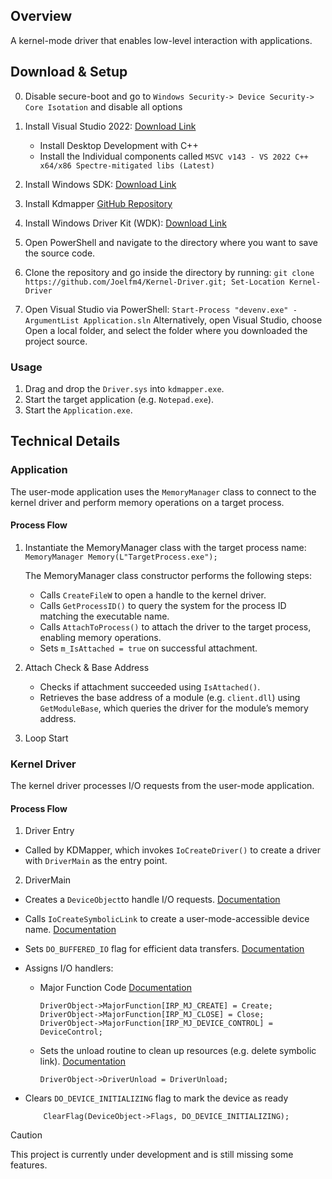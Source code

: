 ## Overview
A kernel-mode driver that enables low-level interaction with applications.

## Download & Setup
0. Disable secure-boot and go to `Windows Security-> Device Security-> Core Isotation` and disable all options

1. Install Visual Studio 2022: [Download Link](https://visualstudio.microsoft.com/downloads/)
    -  Install Desktop Development with C++
     -  Install the Individual components called `MSVC v143 - VS 2022 C++ x64/x86 Spectre-mitigated libs (Latest)`

2. Install Windows SDK: [Download Link](https://developer.microsoft.com/en-us/windows/downloads/windows-sdk/) 

3. Install Kdmapper [GitHub Repository](https://github.com/TheCruZ/kdmapper)

4. Install Windows Driver Kit (WDK): [Download Link](https://learn.microsoft.com/en-us/windows-hardware/drivers/download-the-wdk)

5. Open PowerShell and navigate to the directory where you want to save the source code.

6. Clone the repository and go inside the directory by running: `git clone https://github.com/Joelfm4/Kernel-Driver.git; Set-Location Kernel-Driver`

7. Open Visual Studio via PowerShell: `Start-Process "devenv.exe" -ArgumentList Application.sln` Alternatively, open Visual Studio, choose Open a local folder, and select the folder where you downloaded the project source.

### Usage
1. Drag and drop the `Driver.sys` into `kdmapper.exe`.
2. Start the target application (e.g. `Notepad.exe`).
3. Start the `Application.exe`.

## Technical Details

### Application
The user-mode application uses the `MemoryManager` class to connect to the kernel driver and perform memory operations on a target process.
#### Process Flow
1. Instantiate the MemoryManager class with the target process name: `MemoryManager Memory(L"TargetProcess.exe");`

   The MemoryManager class constructor performs the following steps:
    - Calls `CreateFileW` to open a handle to the kernel driver.
	- Calls `GetProcessID()` to query the system for the process ID matching the executable name.
	- Calls `AttachToProcess()` to attach the driver to the target process, enabling memory operations.
	- Sets `m_IsAttached = true` on successful attachment.

2. Attach Check & Base Address
	- Checks if attachment succeeded using `IsAttached()`.
	- Retrieves the base address of a module (e.g. `client.dll`) using `GetModuleBase`, which queries the driver for the module’s memory address.

4. Loop Start


### Kernel Driver
The kernel driver processes I/O requests from the user-mode application.
#### Process Flow
1.  Driver Entry
  - Called by KDMapper, which invokes `IoCreateDriver()` to create a driver with `DriverMain` as the entry point.

2.  DriverMain
  - Creates a `DeviceObject`to handle I/O requests. [Documentation](https://learn.microsoft.com/en-us/windows-hardware/drivers/ddi/wdm/ns-wdm-_device_object)

  - Calls `IoCreateSymbolicLink` to create a user-mode-accessible device name. [Documentation](https://learn.microsoft.com/en-us/windows-hardware/drivers/ddi/wdm/nf-wdm-iocreatesymboliclink)

  - Sets `DO_BUFFERED_IO` flag for efficient data transfers. [Documentation](https://learn.microsoft.com/en-us/windows-hardware/drivers/kernel/using-buffered-i-o)

  - Assigns I/O handlers:
    - Major Function Code [Documentation](https://learn.microsoft.com/en-us/windows-hardware/drivers/kernel/irp-major-function-codes)
        ```
        DriverObject->MajorFunction[IRP_MJ_CREATE] = Create;
        DriverObject->MajorFunction[IRP_MJ_CLOSE] = Close;
        DriverObject->MajorFunction[IRP_MJ_DEVICE_CONTROL] = DeviceControl;
        ```
	- Sets the unload routine to clean up resources (e.g. delete symbolic link). [Documentation](https://learn.microsoft.com/en-us/windows-hardware/drivers/ddi/wdm/nc-wdm-driver_unload)
        ```
        DriverObject->DriverUnload = DriverUnload;
        ```
- Clears `DO_DEVICE_INITIALIZING` flag to mark the device as ready
  	```
  		ClearFlag(DeviceObject->Flags, DO_DEVICE_INITIALIZING);
   	```


> [!CAUTION]
> This project is currently under development and is still missing some features.
